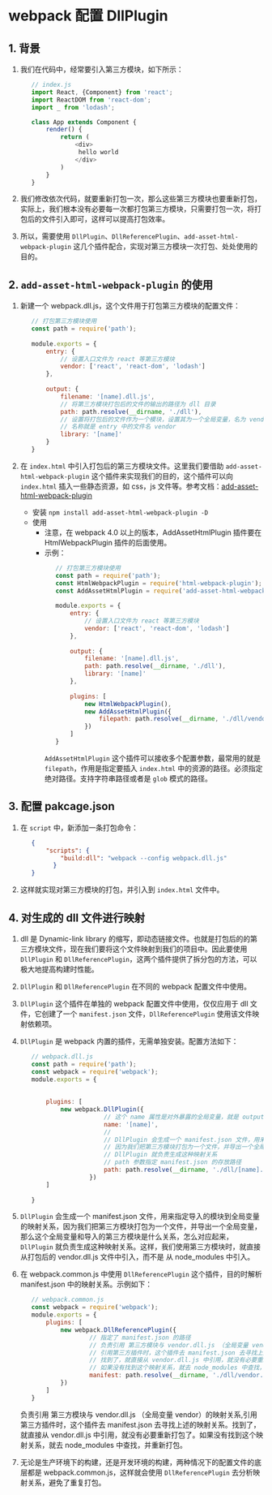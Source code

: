 # webpack 配置 DllPlugin

## 1. 背景

1. 我们在代码中，经常要引入第三方模块，如下所示：
   ```javascript
      // index.js
      import React, {Component} from 'react';
      import ReactDOM from 'react-dom';
      import _ from 'lodash';
   
      class App extends Component {
          render() {
              return (
                  <div>
                   hello world
                  </div>
              )
          }
      }
   ```
2. 我们修改依次代码，就要重新打包一次，那么这些第三方模块也要重新打包，实际上，我们根本没有必要每一次都打包第三方模块，只需要打包一次，将打包后的文件引入即可，这样可以提高打包效率。

3. 所以，需要使用 `DllPlugin`、`DllReferencePlugin`、`add-asset-html-webpack-plugin` 这几个插件配合，实现对第三方模块一次打包、处处使用的目的。

## 2. `add-asset-html-webpack-plugin` 的使用

1. 新建一个 webpack.dll.js，这个文件用于打包第三方模块的配置文件：
   ```javascript
      // 打包第三方模块使用
      const path = require('path');
      
      module.exports = {
          entry: {
              // 设置入口文件为 react 等第三方模块
              vendor: ['react', 'react-dom', 'lodash']
          },
      
          output: {
              filename: '[name].dll.js',
              // 将第三方模块打包后的文件的输出的路径为 dll 目录
              path: path.resolve(__dirname, './dll'),
              // 设置将打包后的文件作为一个模块，设置其为一个全局变量，名为 vendor
              // 名称就是 entry 中的文件名 vendor
              library: '[name]'
          }
      }
   ```

2. 在 `index.html` 中引入打包后的第三方模块文件。这里我们要借助 `add-asset-html-webpack-plugin` 这个插件来实现我们的目的，这个插件可以向 `index.html` 插入一些静态资源，如 css，js 文件等。参考文档：[add-asset-html-webpack-plugin](https://github.com/SimenB/add-asset-html-webpack-plugin#readme)
   - 安装
     `npm install add-asset-html-webpack-plugin -D`
   - 使用  
     - 注意，在 webpack 4.0 以上的版本，AddAssetHtmlPlugin 插件要在  HtmlWebpackPlugin 插件的后面使用。
     - 示例：
       ```javascript
          // 打包第三方模块使用
          const path = require('path');
          const HtmlWebpackPlugin = require('html-webpack-plugin');
          const AddAssetHtmlPlugin = require('add-asset-html-webpack-plugin');
          
          module.exports = {
              entry: {
                  // 设置入口文件为 react 等第三方模块
                  vendor: ['react', 'react-dom', 'lodash']
              },
          
              output: {
                  filename: '[name].dll.js',
                  path: path.resolve(__dirname, './dll'),
                  library: '[name]'
              },
          
              plugins: [
                  new HtmlWebpackPlugin(),
                  new AddAssetHtmlPlugin({
                      filepath: path.resolve(__dirname, './dll/vendor.dll.js'),
                  })
              ]
          }
       ```
       `AddAssetHtmlPlugin` 这个插件可以接收多个配置参数，最常用的就是 `filepath`，作用是指定要插入 `index.html` 中的资源的路径。必须指定绝对路径。支持字符串路径或者是 `glob` 模式的路径。

## 3. 配置 pakcage.json 

1. 在 `script` 中，新添加一条打包命令：
   ```json
      {
          "scripts": {
              "build:dll": "webpack --config webpack.dll.js"
            }
      }
   ```

2. 这样就实现对第三方模块的打包，并引入到 `index.html` 文件中。

## 4. 对生成的 dll 文件进行映射

1. dll 是 Dynamic-link library 的缩写，即动态链接文件。也就是打包后的的第三方模块文件，现在我们要将这个文件映射到我们的项目中。因此要使用 `DllPlugin` 和 `DllReferencePlugin`，这两个插件提供了拆分包的方法，可以极大地提高构建时性能。

2. `DllPlugin` 和 `DllReferencePlugin` 在不同的 webpack 配置文件中使用。

2. `DllPlugin` 这个插件在单独的 webpack 配置文件中使用，仅仅应用于 dll 文件，它创建了一个 `manifest.json` 文件，`DllReferencePlugin` 使用该文件映射依赖项。

3. `DllPlugin` 是 webpack 内置的插件，无需单独安装。配置方法如下：
   ```javascript
      // webpack.dll.js
      const path = require('path');
      const webpack = require('webpack');
      module.exports = {
           
                
          plugins: [
              new webpack.DllPlugin({
                          // 这个 name 属性是对外暴露的全局变量，就是 output 中，library字段指定的值
                          name: '[name]',
                          // 
                          // DllPlugin 会生成一个 manifest.json 文件，用来指定导入的模块到全局变量的映射关系
                          // 因为我们把第三方模块打包为一个文件，并导出一个全局变量，那么这个全局变量和导入的第三方模块是什么关系
                          // DllPlugin 就负责生成这种映射关系
                          // path 参数指定 manifest.json 的存放路径
                          path: path.resolve(__dirname, './dll/[name].manifest.json'),
                      })  
          ]
          
      }
   ```
4. `DllPlugin` 会生成一个 manifest.json 文件，用来指定导入的模块到全局变量的映射关系，因为我们把第三方模块打包为一个文件，并导出一个全局变量，那么这个全局变量和导入的第三方模块是什么关系，怎么对应起来，`DllPlugin` 就负责生成这种映射关系。这样，我们使用第三方模块时，就直接从打包后的 vendor.dll.js 文件中引入，而不是 从 node_modules 中引入。

5. 在 webpack.common.js 中使用 `DllReferencePlugin` 这个插件，目的时解析 manifest.json 中的映射关系。示例如下：
   ```javascript
      // webpack.common.js
      const webpack = require('webpack');
      module.exports = {
          plugins: [
              new webpack.DllReferencePlugin({
                      // 指定了 manifest.json 的路径
                      // 负责引用 第三方模块与 vendor.dll.js （全局变量 vendor）的映射关系
                      // 引用第三方插件时，这个插件去 manifest.json 去寻找上述的映射关系
                      // 找到了，就直接从 vendor.dll.js 中引用，就没有必要重新打包了
                      // 如果没有找到这个映射关系，就去 node_modules 中查找，并重新打包
                      manifest: path.resolve(__dirname, './dll/vendor.manifest.json')
              })
          ]   
      }
   ```
   负责引用 第三方模块与 vendor.dll.js （全局变量 vendor）的映射关系,引用第三方插件时，这个插件去 manifest.json 去寻找上述的映射关系。找到了，就直接从 vendor.dll.js 中引用，就没有必要重新打包了。如果没有找到这个映射关系，就去 node_modules 中查找，并重新打包。
   
6. 无论是生产环境下的构建，还是开发环境的构建，两种情况下的配置文件的底层都是 webpack.common.js，这样就会使用 `DllReferencePlugin` 去分析映射关系，避免了重复打包。
